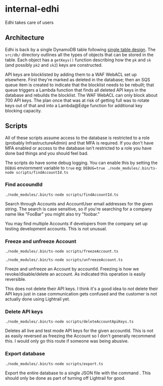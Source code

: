 # internal-edhi
Edhi takes care of users

## Architecture

Edhi is back by a single DynamoDB table following [single table design](https://www.alexdebrie.com/posts/dynamodb-single-table/).  The `src/db/` directory outlines all the types of objects that can be stored in the table.  Each object has a `getKeys()` function describing how the `pk` and `sk` (and possibly `pk2` and `sk2`) keys are constructed.

API keys are blocklisted by adding them to a WAF WebACL set up elsewhere.  First they're marked as deleted in the database; then an SQS queue item is created to indicate that the blocklist needs to be rebuilt; that queue triggers a Lambda function that finds all deleted API keys in the database and rebuilds the blocklist.  The WAF WebACL can only block about 700 API keys.  The plan once that was at risk of getting full was to rotate keys out of that and into a Lambda@Edge function for additional key blocking capacity.

## Scripts

All of these scripts assume access to the database is restricted to a role (probably InfrastructureAdmin) and that MFA is required.  If you don't have MFA enabled or access to the database isn't restricted to a role you have done bad things and you should feel bad.

The scripts do have some debug logging.  You can enable this by setting the `DEBUG` enviornment variable to `true` eg: `DEBUG=true ./node_modules/.bin/ts-node scripts/findAccountId.ts`

### Find accoundId

`./node_modules/.bin/ts-node scripts/findAccountId.ts`

Search through Accounts and AccountUser email addresses for the given string.  The search is case sensitive, so if you're searching for a company name like "FooBar" you might also try "foobar."

You may find multiple Accounts if developers from the company set up testing development accounts.  This is not unusual.

### Freeze and unfreeze Account

`./node_modules/.bin/ts-node scripts/freezeAccount.ts`

`./node_modules/.bin/ts-node scripts/unfreezeAccount.ts`

Freeze and unfreeze an Account by accountId.  Freezing is how we revoke/disable/delete an account.  As indicated this operation is easily reversible.

This does not delete their API keys.  I think it's a good idea to *not* delete their API keys just in case communication gets confused and the customer is not actually done using Lightrail yet.

### Delete API keys

`./node_modules/.bin/ts-node scripts/deleteAccountApiKeys.ts`

Deletes all live and test mode API keys for the given accountId.  This is not as easily reversed as freezing the Account so I don't generally recommend this.  I would only go this route if someone was being abusive.

### Export database

`./node_modules/.bin/ts-node scripts/export.ts`

Export the entire database to a single JSON file with the command .  This should only be done as part of turning off Lightrail for good.
